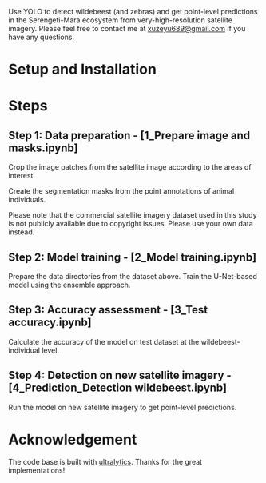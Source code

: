 
Use YOLO to detect wildebeest (and zebras) and get point-level predictions in the Serengeti-Mara ecosystem from very-high-resolution satellite imagery. 
Please feel free to contact me at xuzeyu689@gmail.com if you have any questions.

# Setup and Installation

# Steps
## Step 1: Data preparation - [1_Prepare image and masks.ipynb]
Crop the image patches from the satellite image according to the areas of interest.</p>
Create the segmentation masks from the point annotations of animal individuals.</p>
Please note that the commercial satellite imagery dataset used in this study is not publicly available due to copyright issues. Please use your own data instead.
## Step 2: Model training - [2_Model training.ipynb]
Prepare the data directories from the dataset above.
Train the U-Net-based model using the ensemble approach.
## Step 3: Accuracy assessment - [3_Test accuracy.ipynb]
Calculate the accuracy of the model on test dataset at the wildebeest-individual level.
## Step 4: Detection on new satellite imagery - [4_Prediction_Detection wildebeest.ipynb]
Run the model on new satellite imagery to get point-level predictions.
# Acknowledgement
The code base is built with [ultralytics](https://github.com/ultralytics/ultralytics).
Thanks for the great implementations!
